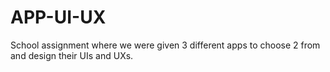 # APP-UI-UX
School assignment where we were given 3 different apps to choose 2 from and design their UIs and UXs.

